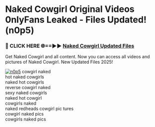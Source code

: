# Naked Cowgirl Original Videos 0nlyFans Leaked - Files Updated! (n0p5)

<h3>🔴 CLICK HERE 🌐==►► <a href="https://tinyurl.com/yckcrads" rel="nofollow">Naked Cowgirl Updated Files</a></h3>

Get Naked Cowgirl and all content. Now you can access all videos and pictures of Naked Cowgirl. New Updated Files 2025!

[![n0p5](https://i.imgur.com/hpKpOFt.gif)](https://tinyurl.com/yckcrads)
cowgirl naked<br>
hot naked cowgirls<br>
naked hot cowgirls<br>
reverse cowgirl naked<br>
sexy naked cowgirls<br>
naked hot cowgirl<br>
cowgirls naked<br>
naked redheads cowgirl pic tures<br>
cowgirl naked pics<br>
cowgirls naked pics